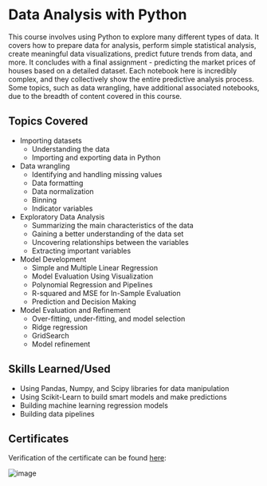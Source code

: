 # Data Analysis with Python
This course involves using Python to explore many different types of data. It covers how to prepare data for analysis, perform simple statistical analysis, create meaningful data visualizations, predict future trends from data, and more. It concludes with a final assignment - predicting the market prices of houses based on a detailed dataset. Each notebook here is incredibly complex, and they collectively show the entire predictive analysis process. Some topics, such as data wrangling, have additional associated notebooks, due to the breadth of content covered in this course.

## Topics Covered
- Importing datasets
  - Understanding the data
  - Importing and exporting data in Python
- Data wrangling
  - Identifying and handling missing values
  - Data formatting
  - Data normalization
  - Binning
  - Indicator variables
- Exploratory Data Analysis
  - Summarizing the main characteristics of the data
  - Gaining a better understanding of the data set
  - Uncovering relationships between the variables
  - Extracting important variables
- Model Development
  - Simple and Multiple Linear Regression
  - Model Evaluation Using Visualization
  - Polynomial Regression and Pipelines
  - R-squared and MSE for In-Sample Evaluation
  - Prediction and Decision Making
- Model Evaluation and Refinement
  - Over-fitting, under-fitting, and model selection
  - Ridge regression
  - GridSearch
  - Model refinement

## Skills Learned/Used
- Using Pandas, Numpy, and Scipy libraries for data manipulation
- Using Scikit-Learn to build smart models and make predictions
- Building machine learning regression models
- Building data pipelines

## Certificates
Verification of the certificate can be found [here](https://www.coursera.org/account/accomplishments/verify/D8MTZGGVZR9E):

![image](https://github.com/ethanbenavides/Data-Analysis-with-Python/assets/57383185/3119b7c2-37bf-42be-b15f-86b357920bb4)
